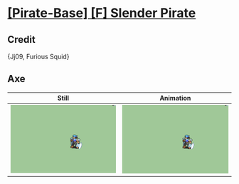 # [\[Pirate-Base\] \[F\] Slender Pirate](../)

## Credit

{Jj09, Furious Squid}
	
## Axe

| Still | Animation |
| :---: | :-------: |
| ![Axe still](./Axe_000.png) | ![Axe animation](./Axe.gif) |
